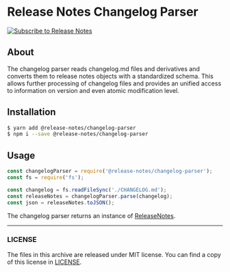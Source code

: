 # Release Notes Changelog Parser

[![Subscribe to Release Notes](https://release-notes.com/badges/v1.svg)](https://release-notes.com/@release-notes/changelog-parser)

## About

The changelog parser reads changelog.md files and derivatives and converts them to
release notes objects with a standardized schema.
This allows further processing of changelog files and provides an unified access to information
on version and even atomic modification level.

## Installation

```bash
$ yarn add @release-notes/changelog-parser
$ npm i --save @release-notes/changelog-parser
```

## Usage

```js
const changelogParser = require('@release-notes/changelog-parser');
const fs = require('fs');

const changelog = fs.readFileSync('./CHANGELOG.md');
const releaseNotes = changelogParser.parse(changelog);
const json = releaseNotes.toJSON();
```

The changelog parser returns an instance of [ReleaseNotes](https://github.com/release-notes/release-notes-node/lib/models/ReleaseNotes.js).

---

### LICENSE

The files in this archive are released under MIT license.
You can find a copy of this license in [LICENSE](LICENSE).

